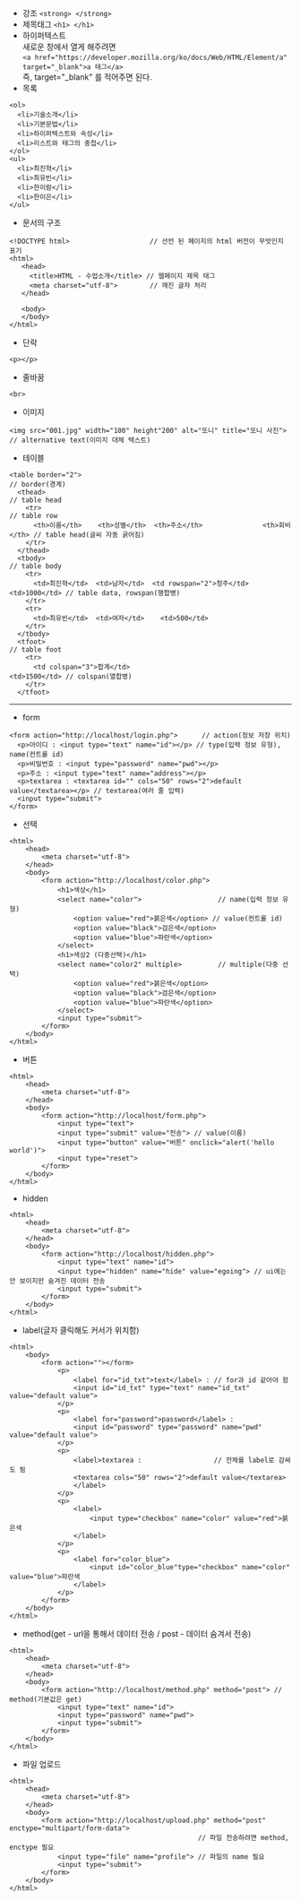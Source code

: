 * 강조 ```<strong> </strong>```
* 제목태그 ```<h1> </h1>```
* 하이퍼텍스트   
  새로운 창에서 열게 해주려면   
```<a href="https://developer.mozilla.org/ko/docs/Web/HTML/Element/a" target="_blank">a 태그</a>```   
즉, target="_blank" 를 적어주면 된다.
* 목록
```
<ol>
  <li>기술소개</li>
  <li>기본문법</li>
  <li>하이퍼텍스트와 속성</li>
  <li>리스트와 태그의 중첩</li>
</ol>
<ul>
  <li>최진혁</li>
  <li>최유빈</li>
  <li>한이람</li>
  <li>한이은</li>
</ul>
```
* 문서의 구조   
```
<!DOCTYPE html>                    // 선언 된 페이지의 html 버전이 무엇인지 표기
<html>
   <head>
     <title>HTML - 수업소개</title> // 웹페이지 제목 태그
     <meta charset="utf-8">        // 깨진 글자 처리
   </head>

   <body>
   </body>
</html>
```
* 단락
```
<p></p>
```
* 줄바꿈
```
<br>
```
* 이미지
```
<img src="001.jpg" width="100" height"200" alt="또니" title="또니 사진"> // alternative text(이미지 대체 텍스트)
```
* 테이블
```
<table border="2">                                                             // border(경계)
  <thead>                                                                      // table head
    <tr>                                                                       // table row
      <th>이름</th>    <th>성별</th>  <th>주소</th>               <th>회비</th> // table head(글씨 자동 굵어짐)
    </tr>
  </thead>
  <tbody>                                                                      // table body
    <tr>
      <td>최진혁</td>  <td>남자</td>  <td rowspan="2">청주</td>   <td>1000</td> // table data, rowspan(행합병)
    </tr>
    <tr>
      <td>최유빈</td>  <td>여자</td>    <td>500</td>
    </tr>
  </tbody>
  <tfoot>                                                                       // table foot
    <tr>
      <td colspan="3">합계</td>                                    <td>1500</td> // colspan(열합병)
    </tr>
  </tfoot>
```
---
* form
```
<form action="http://localhost/login.php">      // action(정보 저장 위치)
  <p>아이디 : <input type="text" name="id"></p> // type(입력 정보 유형), name(컨트롤 id)
  <p>비밀번호 : <input type="password" name="pwd"></p>
  <p>주소 : <input type="text" name="address"></p>
  <p>textarea : <textarea id="" cols="50" rows="2">default value</textarea></p> // textarea(여러 줄 입력)
  <input type="submit">
</form>
```
* 선택
```
<html>
    <head>
        <meta charset="utf-8">
    </head>
    <body>
        <form action="http://localhost/color.php">
            <h1>색상</h1>
            <select name="color">                   // name(입력 정보 유형)
                <option value="red">붉은색</option> // value(컨트롤 id)
                <option value="black">검은색</option>
                <option value="blue">파란색</option>
            </select>
            <h1>색상2 (다중선택)</h1>
            <select name="color2" multiple>         // multiple(다중 선택)
                <option value="red">붉은색</option>
                <option value="black">검은색</option>
                <option value="blue">파란색</option>
            </select>
            <input type="submit">
        </form>
    </body>
</html>
```
* 버튼
```
<html>
    <head>
        <meta charset="utf-8">
    </head>
    <body>
        <form action="http://localhost/form.php">
            <input type="text">
            <input type="submit" value="전송"> // value(이름)
            <input type="button" value="버튼" onclick="alert('hello world')">
            <input type="reset">
        </form>
    </body>
</html>
```
* hidden
```
<html>
    <head>
        <meta charset="utf-8">
    </head>
    <body>
        <form action="http://localhost/hidden.php">
            <input type="text" name="id">
            <input type="hidden" name="hide" value="egoing"> // ui에는 안 보이지만 숨겨진 데이터 전송
            <input type="submit">
        </form>
    </body>
</html>
```
* label(글자 클릭해도 커서가 위치함)
```
<html>
    <body>
        <form action=""></form>
            <p>
                <label for="id_txt">text</label> : // for과 id 같아야 함
                <input id="id_txt" type="text" name="id_txt" value="default value">
            </p>
            <p>
                <label for="password">password</label> : 
                <input id="password" type="password" name="pwd" value="default value">
            </p>
            <p>
                <label>textarea :                  // 전체를 label로 감싸도 됨
                <textarea cols="50" rows="2">default value</textarea>
                </label>
            </p>
            <p>
                <label>
                    <input type="checkbox" name="color" value="red">붉은색
                </label>
            </p>
            <p>
                <label for="color_blue">
                    <input id="color_blue"type="checkbox" name="color" value="blue">파란색
                </label>
            </p>
        </form>
    </body>
</html>
```
* method(get - url을 통해서 데이터 전송 / post - 데이터 숨겨서 전송)
```
<html>
    <head>
        <meta charset="utf-8">
    </head>
    <body>
        <form action="http://localhost/method.php" method="post"> // method(기본값은 get)
            <input type="text" name="id">
            <input type="password" name="pwd">
            <input type="submit">
        </form>
    </body>
</html>
```
* 파일 업로드
```
<html>
    <head>
        <meta charset="utf-8">
    </head>
    <body>
        <form action="http://localhost/upload.php" method="post" enctype="multipart/form-data">
                                               // 파일 전송하려면 method, enctype 필요
            <input type="file" name="profile"> // 파일의 name 필요
            <input type="submit">
        </form>
    </body>
</html>
```
